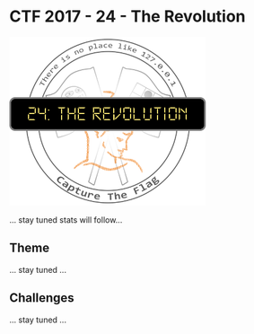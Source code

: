 # CTF 2017 - 24 - The Revolution

![logo](img/logo.png)

... stay tuned stats will follow...

## Theme
... stay tuned ...

## Challenges
... stay tuned ...
